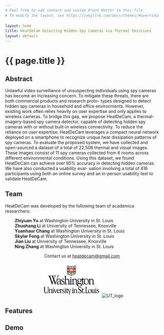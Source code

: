 ```yaml
---
# Feel free to add content and custom Front Matter to this file.
# To modify the layout, see https://jekyllrb.com/docs/themes/#overriding-theme-defaults

layout: home
title: HeatDeCam Detecting Hidden Spy Cameras via Thermal Emissions
layout: default
---
```


# {{ page.title }}
## Abstract
Unlawful video surveillance of unsuspecting individuals using
spy cameras has become an increasing concern. To mitigate these
threats, there are both commercial products and research proto-
types designed to detect hidden spy cameras in household and
office environments. However, existing work often relies heavily
on user expertise and only applies to wireless cameras. To bridge
this gap, we propose HeatDeCam, a thermal-imagery-based spy
camera detector, capable of detecting hidden spy cameras with or
without built-in wireless connectivity. To reduce the reliance on
user expertise, HeatDeCam leverages a compact neural network
deployed on a smartphone to recognize unique heat dissipation
patterns of spy cameras. To evaluate the proposed system, we have
collected and open-sourced a dataset of a total of 22,506 thermal
and visual images. These images consist of 11 spy cameras collected
from 6 rooms across different environmental conditions. Using this
dataset, we found HeatDeCam can achieve over 95% accuracy in
detecting hidden cameras. We have also conducted a usability eval-
uation involving a total of 416 participants using both an online
survey and an in-person usability test to validate HeatDeCam.

## Team
HeatDeCam was developed by the following team of academica researchers:

&nbsp;&nbsp;&nbsp;&nbsp;&nbsp;&nbsp;&nbsp;&nbsp;**Zhiyuan Yu** at Washington University in St. Louis  
&nbsp;&nbsp;&nbsp;&nbsp;&nbsp;&nbsp;&nbsp;&nbsp;**Zhuohang Li** at University of Tennessee, Knoxville  
&nbsp;&nbsp;&nbsp;&nbsp;&nbsp;&nbsp;&nbsp;&nbsp;**Yuanhaur Chang** at Washington University in St. Louis  
&nbsp;&nbsp;&nbsp;&nbsp;&nbsp;&nbsp;&nbsp;&nbsp;**Skylar Fong** at Washington University in St. Louis  
&nbsp;&nbsp;&nbsp;&nbsp;&nbsp;&nbsp;&nbsp;&nbsp;**Jian Liu** at University of Tennessee, Knoxville  
&nbsp;&nbsp;&nbsp;&nbsp;&nbsp;&nbsp;&nbsp;&nbsp;**Ning Zhang** at Washington University in St. Louis  

<p style='text-align: center'> Contact us at <a href="mailto:heatdecam@gmail.com">heatdecam@gmail.com</a></p>

<center><img src="logos/WUSTL.png" alt="WashU_logo" width="200"/><img src="logos/UT.png" alt="UT_logo" width="200"/></center>


## Features

## Demo

